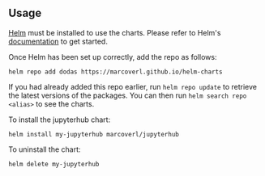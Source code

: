## Usage

[Helm](https://helm.sh) must be installed to use the charts.  Please refer to
Helm's [documentation](https://helm.sh/docs) to get started.

Once Helm has been set up correctly, add the repo as follows:

  `helm repo add dodas https://marcoverl.github.io/helm-charts`

If you had already added this repo earlier, run `helm repo update` to retrieve
the latest versions of the packages.  You can then run `helm search repo
<alias>` to see the charts.

To install the jupyterhub chart:

    helm install my-jupyterhub marcoverl/jupyterhub

To uninstall the chart:

    helm delete my-jupyterhub
